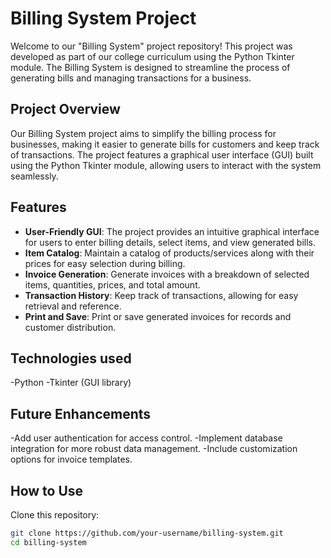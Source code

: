 # Billing System Project

Welcome to our "Billing System" project repository! This project was developed as part of our college curriculum using the Python Tkinter module. The Billing System is designed to streamline the process of generating bills and managing transactions for a business.

## Project Overview

Our Billing System project aims to simplify the billing process for businesses, making it easier to generate bills for customers and keep track of transactions. The project features a graphical user interface (GUI) built using the Python Tkinter module, allowing users to interact with the system seamlessly.

## Features

- **User-Friendly GUI**: The project provides an intuitive graphical interface for users to enter billing details, select items, and view generated bills.
- **Item Catalog**: Maintain a catalog of products/services along with their prices for easy selection during billing.
- **Invoice Generation**: Generate invoices with a breakdown of selected items, quantities, prices, and total amount.
- **Transaction History**: Keep track of transactions, allowing for easy retrieval and reference.
- **Print and Save**: Print or save generated invoices for records and customer distribution.

## Technologies used

-Python
-Tkinter (GUI library)

## Future Enhancements
-Add user authentication for access control.
-Implement database integration for more robust data management.
-Include customization options for invoice templates.

## How to Use

Clone this repository:

   ```bash
   git clone https://github.com/your-username/billing-system.git
   cd billing-system
